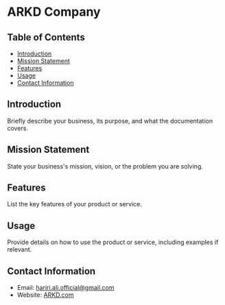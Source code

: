 # ARKD Company

## Table of Contents
- [Introduction](#introduction)
- [Mission Statement](#mission-statement)
- [Features](#features)
- [Usage](#usage)
- [Contact Information](#contact-information)

## Introduction
Briefly describe your business, its purpose, and what the documentation covers.

## Mission Statement
State your business's mission, vision, or the problem you are solving.

## Features
List the key features of your product or service.

## Usage
Provide details on how to use the product or service, including examples if relevant.

## Contact Information
- Email: hariri.ali.official@gmail.com
- Website: [ARKD.com](https://arkd.com)
